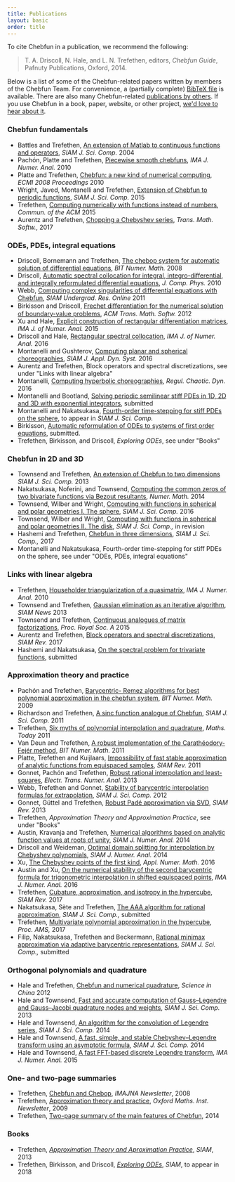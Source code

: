 ```yaml
---
title: Publications
layout: basic
order: title
---
```


To cite Chebfun in a publication, we recommend the following:

<blockquote>
T. A. Driscoll, N. Hale, and L. N. Trefethen, editors,
<em>Chebfun Guide</em>, Pafnuty Publications, Oxford, 2014.
</blockquote>

Below is a list of some of the
Chebfun-related papers written by members of the Chebfun
Team. For convenience, a (partially complete) [BibTeX file](../chebfun.bib)
is available. There are
also many Chebfun-related [publications by
others](http://scholar.google.com/scholar?as_ylo=2012&q=chebfun). If you use
Chebfun in a book, paper, website, or other project, [we'd love to hear about
it](../support).

<div class='row'>
<div class='col-sm-6'>
<h3>Chebfun fundamentals</h3>
<ul>

<li>Battles and Trefethen,
<a href="https://people.maths.ox.ac.uk/trefethen/publication/PDF/2004_107.pdf"
target="_blank">An
extension of Matlab to continuous functions and operators</a>, <em>SIAM J. Sci.
Comp.</em> 2004</li>

<li>Pach&#243;n, Platte and Trefethen, <a href="https://people.maths.ox.ac.uk/trefethen/publication/PDF/2010_134.pdf"
target="_blank">Piecewise smooth chebfuns</a>, <em>IMA J. Numer. Anal.</em> 2010</li>

<li>Platte and Trefethen, <a href="platte_trefethen.pdf"
target="_blank">Chebfun: a new kind of numerical computing</a>, <em>ECMI 2008
Proceedings</em> 2010</li>

<li>Wright, Javed, Montanelli and Trefethen,
<a href="https://people.maths.ox.ac.uk/trefethen/trigpaper.pdf"
target="_blank">Extension of Chebfun to periodic functions</a>, <em>SIAM J.
Sci. Comp.</em> 2015</li>

<li>Trefethen,
<a href="https://people.maths.ox.ac.uk/trefethen/cacm.pdf"
target="_blank">Computing
numerically with functions instead of numbers</a>, <em>Commun. of the ACM</em>
2015</li>

<li>Aurentz and Trefethen,
<a href="https://people.maths.ox.ac.uk/trefethen/aurentz_trefethen_revised.pdf"
target="_blank">Chopping a Chebyshev series</a>, <em>Trans. Math. Softw.</em>,
2017</li>

</ul>
</div>

<div class='col-sm-6'>
<h3>ODEs, PDEs, integral equations</h3>
<ul>

<li>Driscoll, Bornemann and Trefethen,
<a href="https://people.maths.ox.ac.uk/trefethen/publication/PDF/2008_131.pdf"
target="_blank">The chebop system for automatic solution of differential
equations</a>, <em>BIT Numer. Math.</em> 2008</li>

<li>Driscoll, <a href="http://www.math.udel.edu/~driscoll/papers/2010-Driscoll-5980.pdf" target="_blank">Automatic spectral
collocation for integral, integro-differential, and integrally reformulated
differential equations</a>, <em>J. Comp. Phys.</em> 2010</li>

<li>Webb, <a href="https://people.cs.kuleuven.be/~marcus.webb/pdfs/webbsingularities.pdf"
target="_blank">Computing complex singularities of differential equations 
with Chebfun</a>, <em>SIAM Undergrad. Res. Online</em> 2011</li>

<li>Birkisson and Driscoll, <a href='2012-BirkissonDriscoll-26.pdf'>Frechet
diﬀerentiation for the numerical solution of boundary-value problems</a>,
<em>ACM Trans. Math. Softw.</em> 2012</li>

<li>Xu and Hale, <a href="https://kar.kent.ac.uk/58496/1/4rectdiff.pdf"
target="_blank">Explicit construction of rectangular differentiation matrices</a>,
<em>IMA J. of Numer. Anal.</em> 2015</li>

<li>Driscoll and Hale, <a href="http://dx.doi.org/10.1093/imanum/dru062"
target="_blank">Rectangular spectral collocation</a>, <em>IMA J. of Numer. Anal.</em> 2016</li>

<li>Montanelli and Gushterov, <a href="https://arxiv.org/pdf/1505.04848v4.pdf"
target="_blank">Computing planar and spherical choreographies</a>,
<em>SIAM J. Appl. Dyn. Syst.</em> 2016</li>

<li>Aurentz and Trefethen,
Block operators and spectral discretizations, see
under "Links with linear algebra"</li>

<li>Montanelli, <a href="https://arxiv.org/pdf/1606.01850v2.pdf"
target="_blank">Computing hyperbolic choreographies</a>,
<em>Regul. Chaotic. Dyn.</em> 2016</li>

<li>Montanelli and Bootland, <a href="https://arxiv.org/pdf/1604.08900v2.pdf"
target="_blank">Solving periodic semilinear stiff PDEs in 1D, 2D and
3D with exponential integrators</a>, submitted </li>

<li>Montanelli and Nakatsukasa, <a href="https://arxiv.org/pdf/1701.06030.pdf"
target="_blank">Fourth-order time-stepping for stiff PDEs on the sphere</a>,
to appear in <em>SIAM J. Sci. Comp.</em></li>

<li>Birkisson, <a href="http://eprints.maths.ox.ac.uk/1920/1/NA_16_01.pdf" target="_blank">Automatic reformulation of
ODEs to systems of first order equations</a>, submitted.</li>

<li>Trefethen, Birkisson, and Driscoll, <em>Exploring
ODEs</em>, see under "Books"</li>

</ul>
</div>


<div class='col-sm-6'>
<h3>Chebfun in 2D and 3D</h3>
<ul>

<li>Townsend and Trefethen, <a href="Chebfun2paper.pdf" target="_blank">An
extension of Chebfun to two dimensions</a> <em>SIAM J. Sci. Comp.</em> 2013</li>

<li>Nakatsukasa, Noferini, and Townsend, <a href="biroots.pdf"
target="_blank">Computing the common zeros of two bivariate functions via
Bezout resultants</a>, <em>Numer. Math.</em> 2014</li>

<li>Townsend, Wilber and Wright,
<a href="http://epubs.siam.org/doi/abs/10.1137/15M1045855"
target="_blank">Computing with
functions in spherical and polar geometries I.
The sphere</a>, <em>SIAM J. Sci. Comp.</em> 2016
</li>

<li>Townsend, Wilber and Wright,
<a href="https://arxiv.org/abs/1604.03061"
target="_blank">Computing with
functions in spherical and polar geometries II.  The disk</a>, <em>SIAM J. Sci. Comp.,</em>
in revision</li>

<li>Hashemi and Trefethen,
<a href="https://people.maths.ox.ac.uk/trefethen/chebfun3_final.pdf" target="_blank">Chebfun
in three dimensions</a>, <em>SIAM J. Sci. Comp.,</em> 2017</li>

<li>Montanelli and Nakatsukasa,
Fourth-order time-stepping for stiff PDEs on the sphere, see under
"ODEs, PDEs, integral equations"</li>

</ul>
</div>

<div class='col-sm-6'>
<h3>Links with linear algebra</h3>
<ul>

<li>Trefethen, <a href="trefethen_householder.pdf" target="_blank">Householder
triangularization of a quasimatrix</a>, <em>IMA J. Numer. Anal.</em> 2010</li>

<li>Townsend and Trefethen,
<a href="https://people.maths.ox.ac.uk/trefethen/townsend_tref_essay.pdf"
target="_blank">Gaussian elimination as an iterative algorithm</a>,
<em>SIAM News</em> 2013</li>

<li>Townsend and Trefethen, <a href="townsend_trefethen2014.pdf"
target="_blank">Continuous analogues of matrix factorizations</a>,
<em>Proc. Royal Soc. A</em> 2015</li>

<li>Aurentz and Trefethen,
<a href="https://people.maths.ox.ac.uk/trefethen/blocks_final.pdf"
target="_blank">Block operators and spectral discretizations</a>,
<em>SIAM Rev.</em> 2017</li>

<li>Hashemi and Nakatsukasa,
<a href="http://www.opt.mist.i.u-tokyo.ac.jp/~nakatsukasa/preprints/trivariatespectral.pdf"
target="_blank">On the spectral problem
for trivariate functions</a>, submitted</li>

</ul>
</div>

<div class='col-sm-6'>
<h3>Approximation theory and practice</h3>
<ul>

<li>Pach&#243;n and Trefethen, <a href="remez.pdf" target="_blank">Barycentric-
Remez algorithms for best polynomial approximation in the chebfun system</a>,
<em>BIT Numer. Math.</em> 2009</li>

<li>Richardson and Trefethen,
<a href="https://people.maths.ox.ac.uk/trefethen/publication/PDF/2011_142.pdf" 
target="_blank">A sinc function analogue
of Chebfun</a>, <em>SIAM J. Sci. Comp.</em> 2011</li>

<li>Trefethen, <a href="https://people.maths.ox.ac.uk/trefethen/publication/PDF/2011_139.pdf"
target="_blank">Six myths of polynomial
interpolation and quadrature</a>, <em>Maths. Today</em> 2011</li>

<li>Van Deun and Trefethen, <a
href="http://eprints.maths.ox.ac.uk/926/1/NA-10-03.pdf" target="_blank">A
robust implementation of the Carath&#233;odory-Fej&#233;r method</a>, <em>BIT
Numer. Math.</em> 2011</li>

<li>Platte, Trefethen and Kuijlaars, <a href="https://people.maths.ox.ac.uk/trefethen/publication/PDF/2011_136.pdf"
target="_blank">Impossibility of fast stable approximation
of analytic functions from equispaced samples</a>, <em>SIAM Rev.</em>
2011</li>

<li>Gonnet, Pach&oacute;n and Trefethen,
<a href="https://people.maths.ox.ac.uk/trefethen/publication/PDF/2011_141.pdf"
target="_blank">Robust
rational interpolation and least-squares</a>, <em>Electr. Trans.
Numer. Anal.</em> 2013</li>

<li>Webb, Trefethen and Gonnet, <a href="hale_trefethen_Feb142012.pdf"
target="_blank">Stability of barycentric interpolation formulas for extrapolation</a>,
<em>SIAM J. Sci. Comp.</em> 2012</li>

<li>Gonnet, G&uuml;ttel and Trefethen,
<a href="https://people.maths.ox.ac.uk/trefethen/publication/PDF/2011_144.pdf"
target="_blank">Robust
Pad&eacute; approximation via SVD</a>, <em>SIAM Rev.</em> 2013</li>

<li>Trefethen, <em>Approximation Theory and Approximation Practice</em>,
see under "Books"</li>

<li>Austin, Kravanja and Trefethen,
<a href="https://people.maths.ox.ac.uk/trefethen/austin_kravanja_trefethen_revised.pdf"
target="_blank">Numerical
algorithms based on analytic function values at roots of unity</a>,
<em>SIAM J. Numer. Anal.</em> 2014</li>

<li>Driscoll and Weideman, <a href="--"
target="_blank">Optimal domain splitting for interpolation by Chebyshev
polynomials</a>, <em>SIAM J. Numer. Anal.</em> 2014</li>

<li>Xu, <a href="https://www.kent.ac.uk/smsas/personal/kx/pubs/16firstkind.pdf" target="_blank">The Chebyshev points of the first
kind</a>, <em>Appl. Numer. Math.</em> 2016</li>

<li>Austin and Xu, <a href="
http://imajna.oxfordjournals.org/content/early/2016/08/03/imanum.drw038.abstract?sid=2c184f8c-f1c0-487f-8f94-c8bfe8d8a337"
target="_blank">On the numerical stability
of the second barycentric formula for
trigonometric interpolation in shifted equispaced points</a>,
<em>IMA J. Numer. Anal.</em> 2016</li>

<li>Trefethen,
<a href="https://people.maths.ox.ac.uk/trefethen/cubature_final.pdf"
target="_blank">Cubature, approximation, and isotropy
in the hypercube</a>, <em>SIAM Rev.</em> 2017</li>

<li>Nakatsukasa, S&egrave;te and Trefethen, <a href="https://arxiv.org/abs/1612.00337" target="_blank">The AAA
algorithm for rational approximation</a>, <em>SIAM J. Sci. Comp.,</em> submitted</li>

<li>Trefethen,
<a href="https://people.maths.ox.ac.uk/trefethen/hypercube_published.pdf"
target="_blank">Multivariate polynomial approximation
in the hypercube</a>, <em>Proc. AMS,</em> 2017</li>

<li>Filip, Nakatsukasa, Trefethen and Beckermann, <a href="https://arxiv.org/pdf/1705.10132" target="_blank">Rational minimax
approximation via adaptive barycentric representations</a>, <em>SIAM J. Sci. Comp.,</em> submitted</li>


</ul>
</div>

<div class='col-sm-6'>
<h3>Orthogonal polynomials and quadrature</h3>
<ul>

<li>Hale and Trefethen, <a href="hale_trefethen_Feb142012.pdf"
target="_blank">Chebfun and numerical quadrature</a>, <em>Science in China</em>
2012</li>

<li>Hale and Townsend, <a href="HaleTownsend2013a.pdf" target="_blank">Fast and
accurate computation of Gauss–Legendre and Gauss–Jacobi quadrature nodes and
weights</a>, <em>SIAM J. Sci. Comp.</em> 2013</li>

<li>Hale and Townsend, <a href="HaleTownsend2014_PREPRINT.pdf"
target="_blank">An algorithm for the convolution of Legendre series</a>, <em>SIAM J. Sci.
Comp.</em> 2014</li>

<li>Hale and Townsend, <a href="HaleTownsend2013b_PREPRINT.pdf"
target="_blank">A fast, simple, and stable Chebyshev–Legendre transform
using an asymptotic formula</a>, <em>SIAM J. Sci. Comp.</em> 2014</li>

<li>Hale and Townsend, <a href="https://arxiv.org/abs/1505.00354" target="_blank">A fast FFT-based
discrete Legendre transform</a>, <em>IMA J. Numer. Anal.</em> 2015</li>


</ul>
</div>

<div class='col-sm-6'>
<h3>One- and two-page summaries</h3>
<ul>

<li>Trefethen, <a href="trefethen_imana.pdf" target="_blank">Chebfun and
Chebop</a>, <em>IMAJNA Newsletter</em>, 2008</li>

<li>Trefethen, <a href="trefethen_newsletter.pdf" target="_blank">Approximation
theory and practice</a>, <em>Oxford Maths. Inst. Newsletter</em>, 2009</li>

<li>Trefethen, <a href="chebfun2pages.pdf" target="_blank">Two-page
summary of the main features of Chebfun</a>, 2014</li>

</ul>
</div>

<div class='col-sm-6'>
<h3>Books</h3>
<ul>

<li>Trefethen, <em><a href="../ATAP/" target="_blank">Approximation Theory and
Aproximation Practice</a></em>, <em>SIAM</em>, 2013</li>

<li>Trefethen, Birkisson, and Driscoll, <a href="https://people.maths.ox.ac.uk/trefethen/ExplODE"><em>Exploring
ODEs</em></a>, <em>SIAM</em>, to appear in 2018</li>

</ul>
</div>
</div>
